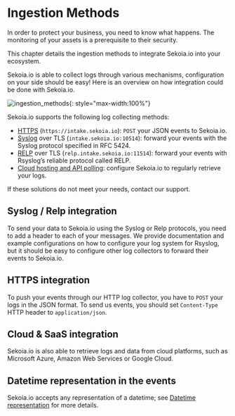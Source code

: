 # Ingestion Methods

In order to protect your business, you need to know what happens. The monitoring of your assets is a prerequisite to their security.

This chapter details the ingestion methods to integrate Sekoia.io into your ecosystem.

Sekoia.io is able to collect logs through various mechanisms, configuration on your side should be easy! Here is an overview on how integration could be done with Sekoia.io.

![ingestion_methods](/assets/operation_center/data_collection/ingestion_methods/ingestion_methods2.png){: style="max-width:100%"}

Sekoia.io supports the following log collecting methods:

- [HTTPS](./https/overview.md) (`https://intake.sekoia.io`): `POST` your JSON events to Sekoia.io.
- [Syslog](./syslog/overview.md) over TLS (`intake.sekoia.io:10514`): forward your events with the Syslog protocol specified in RFC 5424.
- [RELP](./syslog/rsyslog.md#how-to-forward-logs-to-sekoiaio-using-relp) over TLS (`relp.intake.sekoia.io:11514`): forward your events with Rsyslog’s reliable protocol called RELP.
- [Cloud hosting and API polling](./cloud_saas/overview.md): configure Sekoia.io to regularly retrieve your logs.

If these solutions do not meet your needs, contact our support.

## Syslog / Relp integration

To send your data to Sekoia.io using the Syslog or Relp protocols, you need to add a header to each of your messages.
We provide documentation and example configurations on how to configure your log system for Rsyslog, but it should be easy to configure other log collectors to forward their events to Sekoia.io.

## HTTPS integration

To push your events through our HTTP log collector, you have to `POST` your logs in the JSON format. To send us events, you should set `Content-Type` HTTP header to `application/json`.

## Cloud & SaaS integration

Sekoia.io is also able to retrieve logs and data from cloud platforms, such as Microsoft Azure, Amazon Web Services or Google Cloud.

## Datetime representation in the events

Sekoia.io accepts any representation of a datetime; see [Datetime representation](../../../FAQ/datetime.md) for more details.
